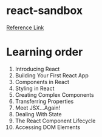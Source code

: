 # react-sandbox
[Reference Link](https://www.kirupa.com/react/index.htm)

# Learning order
1. Introducing React <br />
2. Building Your First React App <br />
3. Components in React <br />
4. Styling in React <br />
5. Creating Complex Components <br />
6. Transferring Properties <br />
7. Meet JSX...Again! <br />
8. Dealing With State <br />
9. The React Component Lifecycle <br />
10. Accessing DOM Elements <br />